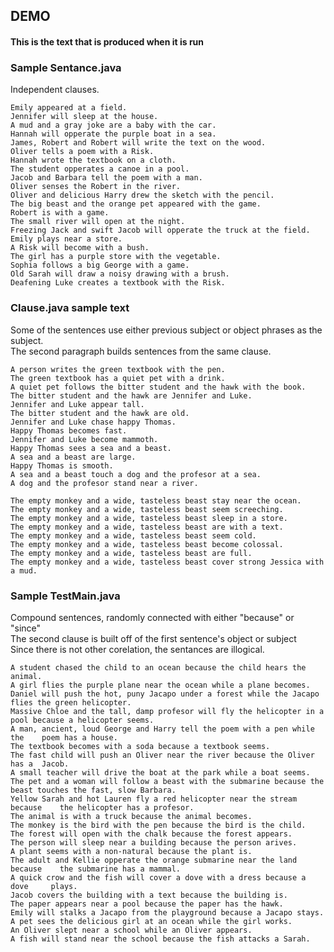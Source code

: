 ## DEMO

#### This is the text that is produced when it is run

### Sample Sentance.java<br/>
Independent clauses. <br/>

	
	Emily appeared at a field.
	Jennifer will sleep at the house.
	A mud and a gray joke are a baby with the car.
	Hannah will opperate the purple boat in a sea.
	James, Robert and Robert will write the text on the wood.
	Oliver tells a poem with a Risk.
	Hannah wrote the textbook on a cloth.
	The student opperates a canoe in a pool.
	Jacob and Barbara tell the poem with a man.
	Oliver senses the Robert in the river.
	Oliver and delicious Harry drew the sketch with the pencil.
	The big beast and the orange pet appeared with the game.
	Robert is with a game.
	The small river will open at the night.
	Freezing Jack and swift Jacob will opperate the truck at the field.
	Emily plays near a store.
	A Risk will become with a bush.
	The girl has a purple store with the vegetable.
	Sophia follows a big George with a game.
	Old Sarah will draw a noisy drawing with a brush.
	Deafening Luke creates a textbook with the Risk.

	
### Clause.java sample text<br/>

Some of the sentences use either previous subject or object phrases as the subject.<br/>
The second paragraph builds sentences from the same clause.<br/>

	A person writes the green textbook with the pen.
	The green textbook has a quiet pet with a drink.
	A quiet pet follows the bitter student and the hawk with the book.
	The bitter student and the hawk are Jennifer and Luke.
	Jennifer and Luke appear tall.
	The bitter student and the hawk are old.
	Jennifer and Luke chase happy Thomas.
	Happy Thomas becomes fast.
	Jennifer and Luke become mammoth.
	Happy Thomas sees a sea and a beast.
	A sea and a beast are large.
	Happy Thomas is smooth.
	A sea and a beast touch a dog and the profesor at a sea.
	A dog and the profesor stand near a river.

	The empty monkey and a wide, tasteless beast stay near the ocean.
	The empty monkey and a wide, tasteless beast seem screeching.
	The empty monkey and a wide, tasteless beast sleep in a store.
	The empty monkey and a wide, tasteless beast are with a text.
	The empty monkey and a wide, tasteless beast seem cold.
	The empty monkey and a wide, tasteless beast become colossal.
	The empty monkey and a wide, tasteless beast are full.
	The empty monkey and a wide, tasteless beast cover strong Jessica with a mud.
	

### Sample TestMain.java<br/>
Compound sentences, randomly connected with either "because" or "since"<br/>
The second clause is built off of the first sentence's object or subject<br/>
Since there is not other corelation, the sentances are illogical. <br/>

	A student chased the child to an ocean because the child hears the animal.
	A girl flies the purple plane near the ocean while a plane becomes.
	Daniel will push the hot, puny Jacapo under a forest while the Jacapo 	flies the green helicopter.
	Massive Chloe and the tall, damp profesor will fly the helicopter in a 	pool because a helicopter seems.
	A man, ancient, loud George and Harry tell the poem with a pen while the 	poem has a house.
	The textbook becomes with a soda because a textbook seems.
	The fast child will push an Oliver near the river because the Oliver has a 	Jacob.
	A small teacher will drive the boat at the park while a boat seems.
	The pet and a woman will follow a beast with the submarine because the 	beast touches the fast, slow Barbara.
	Yellow Sarah and hot Lauren fly a red helicopter near the stream because 	the helicopter has a profesor.
	The animal is with a truck because the animal becomes.
	The monkey is the bird with the pen because the bird is the child.
	The forest will open with the chalk because the forest appears.
	The person will sleep near a building because the person arives.
	A plant seems with a non-natural because the plant is.
	The adult and Kellie opperate the orange submarine near the land because 	the submarine has a mammal.
	A quick crow and the fish will cover a dove with a dress because a dove 	plays.
	Jacob covers the building with a text because the building is.
	The paper appears near a pool because the paper has the hawk.
	Emily will stalks a Jacapo from the playground because a Jacapo stays.
	A pet sees the delicious girl at an ocean while the girl works.
	An Oliver slept near a school while an Oliver appears.
	A fish will stand near the school because the fish attacks a Sarah.